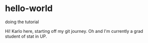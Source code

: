 # hello-world
doing the tutorial

Hi! Karlo here, starting off my git journey.
Oh and I'm currently a grad student of stat in UP.
